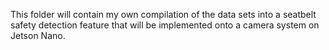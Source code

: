 This folder will contain my own compilation of the data sets into a seatbelt safety detection feature that will be implemented onto a camera system on Jetson Nano.
